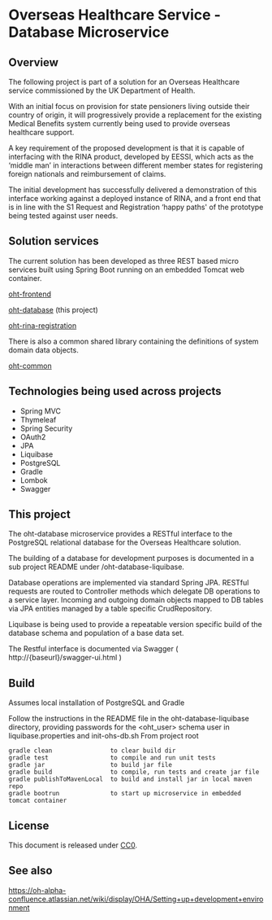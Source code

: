 # Overseas Healthcare Service - Database Microservice

## Overview

The following project is part of a solution for an Overseas Healthcare service commissioned by the UK Department of Health.

With an initial focus on provision for state pensioners living outside their country of origin, it will progressively provide a replacement for the existing Medical Benefits system currently being used to provide overseas healthcare support.

A key requirement of the proposed development is that it is capable of interfacing with the RINA product, developed by EESSI, which acts as the ‘middle man’ in interactions between different member states for registering foreign nationals and reimbursement of claims. 

The initial development has successfully delivered a demonstration of this interface working against a deployed instance of RINA, and a front end that is in line with the S1 Request and Registration ‘happy paths' of the prototype being tested against user needs.

## Solution services

The current solution has been developed as three REST based micro services built using Spring Boot running on an embedded Tomcat web container.

[oht-frontend](https://github.com/AgileSphereOHT/oht-frontend)

[oht-database](https://github.com/AgileSphereOHT/oht-database) (this project)

[oht-rina-registration](https://github.com/AgileSphereOHT/oht-rina-registration)

There is also a common shared library containing the definitions of system domain data objects.

[oht-common](https://github.com/AgileSphereOHT/oht-common)


## Technologies being used across projects

- Spring MVC
- Thymeleaf
- Spring Security
- OAuth2
- JPA
- Liquibase
- PostgreSQL
- Gradle
- Lombok
- Swagger

## This project

The oht-database microservice provides a RESTful interface to the PostgreSQL relational database for the Overseas Healthcare solution.

The building of a database for development purposes is documented in a sub project README under /oht-database-liquibase.

Database operations are implemented via standard Spring JPA.
RESTful requests are routed to Controller methods which delegate DB operations to a service layer.
Incoming and outgoing domain objects mapped to DB tables via JPA entities managed by a table specific CrudRepository.

Liquibase is being used to provide a repeatable version specific build of the database schema and population of a base data set.

The Restful interface is documented via Swagger ( http://{baseurl}/swagger-ui.html )

## Build

Assumes local installation of PostgreSQL and Gradle

Follow the instructions in the README file in the oht-database-liquibase directory, providing passwords for the <oht_user> schema user in liquibase.properties and init-ohs-db.sh
From project root

    gradle clean                to clear build dir
    gradle test                 to compile and run unit tests
    gradle jar                  to build jar file
    gradle build                to compile, run tests and create jar file
    gradle publishToMavenLocal  to build and install jar in local maven repo
    gradle bootrun              to start up microservice in embedded tomcat container

## License

This document is released under [CC0](LICENSE.md).

## See also 

https://oh-alpha-confluence.atlassian.net/wiki/display/OHA/Setting+up+development+environment
